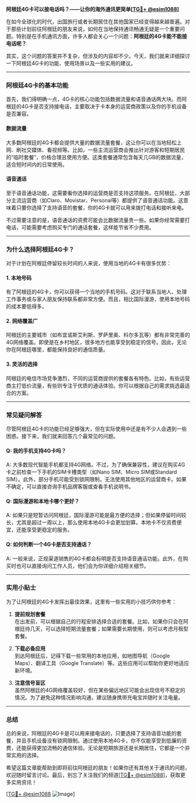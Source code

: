 **阿根廷4G卡可以接电话吗？——让你的海外通讯更简单[[TG💪+ @esim1088](https://t.me/s/esim1088)]**

在如今全球化的时代，出国旅行或者长期居住在其他国家已经变得越来越普遍。对于那些计划前往阿根廷的朋友来说，如何在当地保持通讯畅通无疑是一个重要问题。特别是在手机通讯方面，许多人都会关心一个问题：**阿根廷的4G卡能不能接电话呢？**

其实，这个问题的答案并不复杂，但涉及的内容却不少。今天，我们就来详细探讨一下阿根廷4G卡的功能、使用场景以及一些实用的建议。

---

### 阿根廷4G卡的基本功能

首先，我们得明确一点，4G卡的核心功能包括数据流量和语音通话两大块。而阿根廷的4G卡是否支持接电话，主要取决于卡本身的运营商政策以及你的手机设备是否兼容。

#### 数据流量
大多数阿根廷的4G卡都会提供大量的数据流量套餐，这让你可以在当地轻松上网、刷社交媒体、看视频等。比如，一些主流运营商会推出针对游客和短期居民的“临时套餐”，价格合理且使用方便。这类套餐通常包含每天几GB的数据流量，适合短时间内的日常使用。

#### 语音通话
至于语音通话功能，这需要看你选择的运营商是否支持这项服务。在阿根廷，大部分主流运营商（如Claro、Movistar、Personal等）都提供了语音通话功能。这意味着只要你选择了支持语音的套餐，你的4G卡就可以用来拨打电话和接听来电。

不过需要注意的是，语音通话的资费可能会比数据流量贵一些。如果你经常需要打电话，可能需要考虑购买专门的通话套餐，这样能节省不少费用。

---

### 为什么选择阿根廷4G卡？

对于计划在阿根廷停留较长时间的人来说，使用当地的4G卡有很多优势：

#### 1. **本地号码**
有了阿根廷的4G卡，你可以获得一个当地的手机号码。这对于联系当地人、处理工作事务或与家人朋友保持联系都非常方便。而且，相比国际漫游，使用本地号码的成本要低得多。

#### 2. **网络覆盖广**
阿根廷的主要城市（如布宜诺斯艾利斯、罗萨里奥、科尔多瓦等）都有非常完善的4G网络覆盖。即使是在乡村地区，很多地方也能享受到稳定的信号。因此，无论你在阿根廷哪里，都能保持良好的通信质量。

#### 3. **灵活的选择**
阿根廷的电信市场竞争激烈，不同的运营商提供的套餐各有特色。比如，有些运营商主打低价流量，有些则专注于优质的通话体验。你可以根据自己的需求挑选最适合的方案。

---

### 常见疑问解答

尽管阿根廷4G卡的功能已经足够强大，但在实际使用中还是有不少人会遇到一些困惑。接下来，我们就来回答几个最常见的问题。

#### Q: 我的手机支持4G卡吗？
A: 大多数现代智能手机都支持4G网络。不过，为了确保兼容性，建议在购买4G卡之前检查一下手机的SIM卡槽类型（如Nano SIM、Micro SIM或Standard SIM）。此外，部分手机可能受到锁网限制，无法使用其他地区的运营商卡。如果不确定，可以直接咨询手机品牌客服或查看手机说明书。

#### Q: 国际漫游和本地卡哪个更好？
A: 如果只是短暂访问阿根廷，国际漫游可能是最方便的选择；但如果停留时间较长，尤其是超过一周以上，那么使用本地4G卡会更加划算。本地卡不仅资费便宜，还能享受更稳定的服务。

#### Q: 如何判断一个4G卡是否支持通话？
A: 一般来说，正规渠道销售的4G卡都会标明是否支持语音通话功能。此外，在购买时也可以直接询问工作人员，他们会为你详细介绍相关细节。

---

### 实用小贴士

为了让阿根廷的4G卡发挥出最佳效果，这里有一些实用的小技巧供你参考：

1. **提前规划套餐**  
   在出发前，可以根据自己的行程安排选择合适的套餐。比如，如果你只会在阿根廷待几天，可以选择短期流量套餐；如果需要长期使用，则可以考虑月租型套餐。

2. **下载必备应用**  
   到达阿根廷后，记得下载一些常用的本地应用，如地图导航（Google Maps）、翻译工具（Google Translate）等。这些应用可以帮助你更好地适应新环境。

3. **注意信号盲区**  
   虽然阿根廷的4G网络覆盖较好，但在某些偏远地区可能会出现信号不稳定的情况。为了避免这种情况影响沟通，建议随身携带充电宝并随时关注电量。

---

### 总结

总的来说，阿根廷的4G卡是可以用来接电话的，只要选择了支持语音功能的套餐，并且手机设备没有锁网限制。通过使用本地4G卡，你不仅能享受到低廉的资费，还能获得更加流畅的通信体验。无论是短期旅游还是长期居住，它都是一个非常实用的选择。

希望这篇文章能帮助到即将前往阿根廷的朋友！如果你还有其他关于通讯的问题，欢迎随时留言讨论。最后，别忘了关注我们的频道[[TG💪+ @esim1088](https://t.me/s/esim1088)]，获取更多实用资讯！

[[TG💪+ @esim1088](https://t.me/s/esim1088) ![Image](https://i.postimg.cc/4NQfJmqS/Snipaste-2025-05-13-00-14-12.png)]